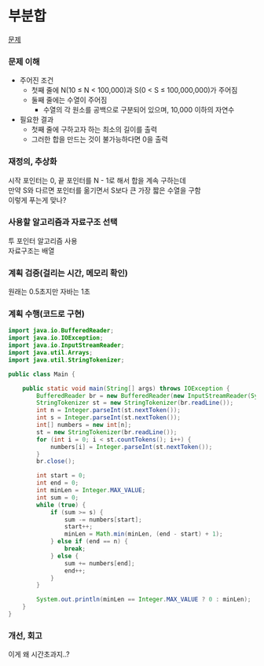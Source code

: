 # 부분합
[문제](https://www.acmicpc.net/problem/1806)

### 문제 이해
- 주어진 조건  
  - 첫째 줄에 N(10 ≤ N < 100,000)과 S(0 < S ≤ 100,000,000)가 주어짐  
  - 둘째 줄에는 수열이 주어짐  
    - 수열의 각 원소를 공백으로 구분되어 있으며, 10,000 이하의 자연수  
- 필요한 결과  
  - 첫째 줄에 구하고자 하는 최소의 길이를 출력  
  - 그러한 합을 만드는 것이 불가능하다면 0을 출력

### 재정의, 추상화
시작 포인터는 0, 끝 포인터를 N - 1로 해서 합을 계속 구하는데  
만약 S와 다르면 포인터를 옮기면서 S보다 큰 가장 짧은 수열을 구함  
이렇게 푸는게 맞나?  

### 사용할 알고리즘과 자료구조 선택
투 포인터 알고리즘 사용  
자료구조는 배열

### 계획 검증(걸리는 시간, 메모리 확인)
원래는 0.5초지만 자바는 1초  

### 계획 수행(코드로 구현)
```java
import java.io.BufferedReader;
import java.io.IOException;
import java.io.InputStreamReader;
import java.util.Arrays;
import java.util.StringTokenizer;

public class Main {

    public static void main(String[] args) throws IOException {
        BufferedReader br = new BufferedReader(new InputStreamReader(System.in));
        StringTokenizer st = new StringTokenizer(br.readLine());
        int n = Integer.parseInt(st.nextToken());
        int s = Integer.parseInt(st.nextToken());
        int[] numbers = new int[n];
        st = new StringTokenizer(br.readLine());
        for (int i = 0; i < st.countTokens(); i++) {
            numbers[i] = Integer.parseInt(st.nextToken());
        }
        br.close();

        int start = 0;
        int end = 0;
        int minLen = Integer.MAX_VALUE;
        int sum = 0;
        while (true) {
            if (sum >= s) {
                sum -= numbers[start];
                start++;
                minLen = Math.min(minLen, (end - start) + 1);
            } else if (end == n) {
                break;
            } else {
                sum += numbers[end];
                end++;
            }
        }

        System.out.println(minLen == Integer.MAX_VALUE ? 0 : minLen);
    }
}
```
### 개선, 회고
이게 왜 시간초과지..?